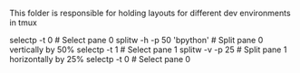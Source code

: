 This folder is responsible for holding layouts for different dev environments in tmux



selectp -t 0              # Select pane 0
splitw -h -p 50 'bpython' # Split pane 0 vertically by 50%
selectp -t 1              # Select pane 1
splitw -v -p 25           # Split pane 1 horizontally by 25%
selectp -t 0              # Select pane 0
